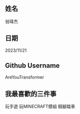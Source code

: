 姓名
----
翁瑋杰

日期
----
2023/11/21

Github Username
---------------
AreYouTransformer

我最喜歡的三件事
---------------
玩手遊 玩MINECRAFT模組 騎腳踏車
